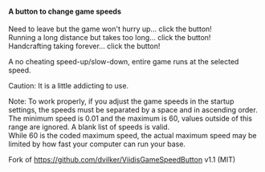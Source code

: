 #### A button to change game speeds

Need to leave but the game won't hurry up... click the button!  
Running a long distance but takes too long... click the button!  
Handcrafting taking forever... click the button!  

A no cheating speed-up/slow-down, entire game runs at the selected speed.  

Caution: It is a little addicting to use.  

Note: To work properly, if you adjust the game speeds in the startup settings, the speeds must be separated by a space and in ascending order.  
The minimum speed is 0.01 and the maximum is 60, values outside of this range are ignored. A blank list of speeds is valid.  
While 60 is the coded maximum speed, the actual maximum speed may be limited by how fast your computer can run your base.  

Fork of https://github.com/dvilker/ViidisGameSpeedButton v1.1 (MIT)  
